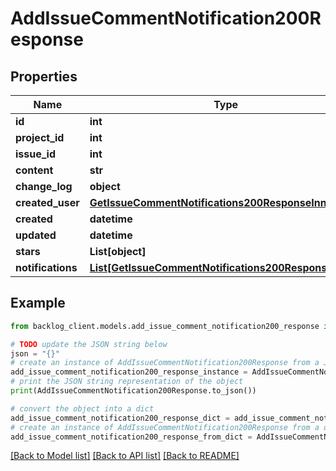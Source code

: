 # AddIssueCommentNotification200Response


## Properties

Name | Type | Description | Notes
------------ | ------------- | ------------- | -------------
**id** | **int** |  | [optional] 
**project_id** | **int** |  | [optional] 
**issue_id** | **int** |  | [optional] 
**content** | **str** |  | [optional] 
**change_log** | **object** |  | [optional] 
**created_user** | [**GetIssueCommentNotifications200ResponseInnerUser**](GetIssueCommentNotifications200ResponseInnerUser.md) |  | [optional] 
**created** | **datetime** |  | [optional] 
**updated** | **datetime** |  | [optional] 
**stars** | **List[object]** |  | [optional] 
**notifications** | [**List[GetIssueCommentNotifications200ResponseInner]**](GetIssueCommentNotifications200ResponseInner.md) |  | [optional] 

## Example

```python
from backlog_client.models.add_issue_comment_notification200_response import AddIssueCommentNotification200Response

# TODO update the JSON string below
json = "{}"
# create an instance of AddIssueCommentNotification200Response from a JSON string
add_issue_comment_notification200_response_instance = AddIssueCommentNotification200Response.from_json(json)
# print the JSON string representation of the object
print(AddIssueCommentNotification200Response.to_json())

# convert the object into a dict
add_issue_comment_notification200_response_dict = add_issue_comment_notification200_response_instance.to_dict()
# create an instance of AddIssueCommentNotification200Response from a dict
add_issue_comment_notification200_response_from_dict = AddIssueCommentNotification200Response.from_dict(add_issue_comment_notification200_response_dict)
```
[[Back to Model list]](../README.md#documentation-for-models) [[Back to API list]](../README.md#documentation-for-api-endpoints) [[Back to README]](../README.md)



